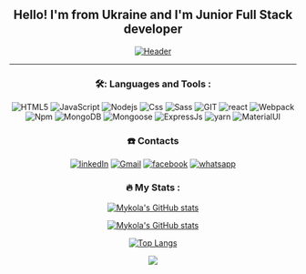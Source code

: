 <div align="center">

## Hello! I'm from Ukraine  and I'm Junior Full Stack developer

[![Header](https://media.giphy.com/media/fgLPuyyoxzl3166xGo/giphy-downsized-large.gif)](https://www.youtube.com/watch?v=kYqv0LpuCyM)

---

### 🛠️: Languages and Tools :

![HTML5](https://img.shields.io/badge/-HTML5-090909?style=for-the-badge&logo=HTML5&logoColor=tomato)
![JavaScript](https://img.shields.io/badge/-JavaScript-090909?style=for-the-badge&logo=JavaScript&logoColor=yellow)
![Nodejs](https://img.shields.io/badge/-Nodejs-090909?style=for-the-badge&logo=Node.js&logoColor=grren)
![Css](https://img.shields.io/badge/-Css3-090909?style=for-the-badge&logo=css3&logoColor=green)
![Sass](https://img.shields.io/badge/-Sass-090909?style=for-the-badge&logo=Sass&logoColor=pin)
![GIT](https://img.shields.io/badge/-GIT-090909?style=for-the-badge&logo=GIT&logoColor=fff)
![react](https://img.shields.io/badge/-react-090909?style=for-the-badge&logo=react&logoColor=blue)
![Webpack](https://img.shields.io/badge/-Webpack-090909?style=for-the-badge&logo=Webpack&logoColor=salmon)
![Npm](https://img.shields.io/badge/-Npm-090909?style=for-the-badge&logo=Npm&logoColor=salmon)
![MongoDB](https://img.shields.io/badge/-mongoDB-090909?style=for-the-badge&logo=Mongodb&logoColor=green)
![Mongoose](https://img.shields.io/badge/-Mongoose-090909?style=for-the-badge&logo=Mongoose&logoColor=green)
![ExpressJs](https://img.shields.io/badge/-Express.Js-090909?style=for-the-badge&logo=Express&logoColor=green)
![yarn](https://img.shields.io/badge/-yarn-090909?style=for-the-badge&logo=yarn&logoColor=blue)
![MaterialUI](https://img.shields.io/badge/-MUI-090909?style=for-the-badge&logo=MUI&logoColor=blue)

### ☎️ Contacts

[![linkedIn](https://img.shields.io/badge/-linkedin-090909?style=for-the-badge&logo=linkedin&logoColor=blue)](https://www.linkedin.com/in/mykola-senyuk-2112811b3/)
[![Gmail](https://img.shields.io/badge/-Gmail-090909?style=for-the-badge&logo=Gmail&logoColor=red)](mailto:tecster@gmail.com)
[![facebook](https://img.shields.io/badge/-facebook-090909?style=for-the-badge&logo=facebook&logoColor=blue)](https://www.facebook.com/profile.php?id=100001829246344&sk=allactivity)
[![whatsapp](https://img.shields.io/badge/-whatsapp-090909?style=for-the-badge&logo=whatsapp&logoColor=green)](https://api.whatsapp.com/send?phone=+447570944705)

### 🔥 My Stats :

[![Mykola's GitHub stats](http://github-readme-streak-stats.herokuapp.com?user=mykolasenyuk&theme=dark&date_format=M%20j%5B%2C%20Y%5D)](https://git.io/streak-stats)

[![Mykola's GitHub stats](https://github-readme-stats.vercel.app/api?username=mykolasenyuk&theme=dark&show_icons=true)
](https://github.com/anuraghazra/github-readme-stats)

[![Top Langs](https://github-readme-stats.vercel.app/api/top-langs/?username=mykolasenyuk&layout=compact&theme=dark)](https://github.com/anuraghazra/github-readme-stats)

![](https://komarev.com/ghpvc/?username=your-github-mykolasenyuk&color=blue)

</div>

